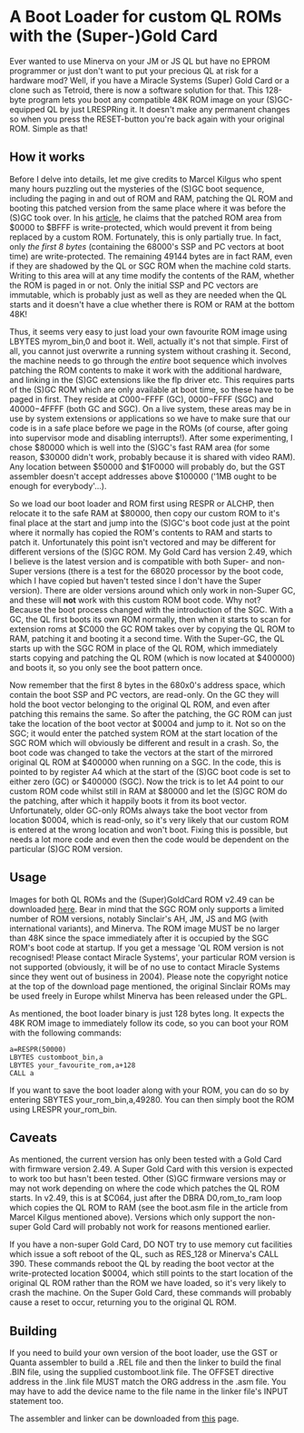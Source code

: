 A Boot Loader for custom QL ROMs with the (Super-)Gold Card
===========================================================

Ever wanted to use Minerva on your JM or JS QL but have no EPROM programmer or just don't want to put your precious QL at risk for a hardware mod? Well, if you have a Miracle Systems (Super) Gold Card or a clone such as Tetroid, there is now a software solution for that. This 128-byte program lets you boot any compatible 48K ROM image on your (S)GC-equipped QL by just LRESPRing it. It doesn't make any permanent changes so when you press the RESET-button you're back again with your original ROM. Simple as that!

How it works
------------
Before I delve into details, let me give credits to Marcel Kilgus who spent many hours puzzling out the mysteries of the (S)GC boot sequence, including the paging in and out of ROM and RAM, patching the QL ROM and booting this patched version from the same place where it was before the (S)GC took over. In his [article](https://www.kilgus.net/2018/11/14/supergoldcard-boot-sequence/), he claims that the patched ROM area from $0000 to $BFFF is write-protected, which would prevent it from being replaced by a custom ROM. Fortunately, this is only partially true. In fact, only *the first 8 bytes* (containing the 68000's SSP and PC vectors at boot time) are write-protected. The remaining 49144 bytes are in fact RAM, even if they are shadowed by the QL or SGC ROM when the machine cold starts. Writing to this area will at any time modify the contents of the RAM, whether the ROM is paged in or not. Only the initial SSP and PC vectors are immutable, which is probably just as well as they are needed when the QL starts and it doesn't have a clue whether there is ROM or RAM at the bottom 48K!

Thus, it seems very easy to just load your own favourite ROM image using LBYTES myrom_bin,0 and boot it. Well, actually it's not that simple. First of all, you cannot just overwrite a running system without crashing it. Second, the machine needs to go through the *entire* boot sequence which involves patching the ROM contents to make it work with the additional hardware, and linking in the (S)GC extensions like the flp driver etc. This requires parts of the (S)GC ROM which are only available at boot time, so these have to be paged in first. They reside at $C000-$FFFF (GC), $0000-$FFFF (SGC) and $40000-$4FFFF (both GC and SGC). On a live system, these areas may be in use by system extensions or applications so we have to make sure that our code is in a safe place before we page in the ROMs (of course, after going into supervisor mode and disabling interrupts!). After some experimenting, I chose $80000 which is well into the (S)GC's fast RAM area (for some reason, $30000 didn't work, probably because it is shared with video RAM). Any location between $50000 and $1F0000 will probably do, but the GST assembler doesn't accept addresses above $100000 ('1MB ought to be enough for everybody'...).

So we load our boot loader and ROM first using RESPR or ALCHP, then relocate it to the safe RAM at $80000, then copy our custom ROM to it's final place at the start and jump into the (S)GC's boot code just at the point where it normally has copied the ROM's contents to RAM and starts to patch it. Unfortunately this point isn't vectored and may be different for different versions of the (S)GC ROM. My Gold Card has version 2.49, which I believe is the latest version and is compatible with both Super- and non-Super versions (there is a test for the 68020 processor by the boot code, which I have copied but haven't tested since I don't have the Super version). There are older versions around which only work in non-Super GC, and these will **not** work with this custom ROM boot code. Why not? Because the boot process changed with the introduction of the SGC. With a GC, the QL first boots its own ROM normally, then when it starts to scan for extension roms at $C000 the GC ROM takes over by copying the QL ROM to RAM, patching it and booting it a second time. With the Super-GC, the QL starts up with the SGC ROM in place of the QL ROM, which immediately starts copying and patching the QL ROM (which is now located at $400000) and boots it, so you only see the boot pattern once.

Now remember that the first 8 bytes in the 680x0's address space, which contain the boot SSP and PC vectors, are read-only. On the GC they will hold the boot vector belonging to the original QL ROM, and even after patching this remains the same. So after the patching, the GC ROM can just take the location of the boot vector at $0004 and jump to it. Not so on the SGC; it would enter the patched system ROM at the start location of the SGC ROM which will obviously be different and result in a crash. So, the boot code was changed to take the vectors at the start of the mirrored original QL ROM at $400000 when running on a SGC. In the code, this is pointed to by register A4 which at the start of the (S)GC boot code is set to either zero (GC) or $400000 (SGC). Now the trick is to let A4 point to our custom ROM code whilst still in RAM at $80000 and let the (S)GC ROM do the patching, after which it happily boots it from its boot vector. Unfortunately, older GC-only ROMs always take the boot vector from location $0004, which is read-only, so it's very likely that our custom ROM is entered at the wrong location and won't boot. Fixing this is possible, but needs a lot more code and even then the code would be dependent on the particular (S)GC ROM version. 

Usage
-----
Images for both QL ROMs and the (Super)GoldCard ROM v2.49 can be downloaded [here](http://www.dilwyn.me.uk/qlrom/index.html). Bear in mind that the SGC ROM only supports a limited number of ROM versions, notably Sinclair's AH, JM, JS and MG (with international variants), and Minerva. The ROM image MUST be no larger than 48K since the space immediately after it is occupied by the SGC ROM's boot code at startup. If you get a message 'QL ROM version is not recognised! Please contact Miracle Systems', your particular ROM version is not supported (obviously, it will be of no use to contact Miracle Systems since they went out of business in 2004). Please note the copyright notice at the top of the download page mentioned, the original Sinclair ROMs may be used freely in Europe whilst Minerva has been released under the GPL.

As mentioned, the boot loader binary is just 128 bytes long. It expects the 48K ROM image to immediately follow its code, so you can boot your ROM with the following commands:

```
a=RESPR(50000)
LBYTES customboot_bin,a
LBYTES your_favourite_rom,a+128
CALL a
```
If you want to save the boot loader along with your ROM, you can do so by entering SBYTES your_rom_bin,a,49280. You can then simply boot the ROM using LRESPR your_rom_bin.

Caveats
-------
As mentioned, the current version has only been tested with a Gold Card with firmware version 2.49. A Super Gold Card with this version is expected to work too but hasn't been tested.
Other (S)GC firmware versions may or may not work depending on where the code which patches the QL ROM starts. In v2.49, this is at $C064, just after the DBRA D0,rom_to_ram loop which copies the QL ROM to RAM (see the boot.asm file in the article from Marcel Kilgus mentioned above). Versions which only support the non-super Gold Card will probably not work for reasons mentioned earlier.

If you have a non-super Gold Card, DO NOT try to use memory cut facilities which issue a soft reboot of the QL, such as RES_128 or Minerva's CALL 390. These commands reboot the QL by reading the boot vector at the write-protected location $0004, which still points to the start location of the original QL ROM rather than the ROM we have loaded, so it's very likely to crash the machine. On the Super Gold Card, these commands will probably cause a reset to occur, returning you to the original QL ROM.

Building
--------
If you need to build your own version of the boot loader, use the GST or Quanta assembler to build a .REL file and then the linker to build the final .BIN file, using the supplied customboot.link file. The OFFSET directive address in the .link file MUST match the ORG address in the .asm file. You may have to add the device name to the file name in the linker file's INPUT statement too.

The assembler and linker can be downloaded from [this](http://www.dilwyn.me.uk/asm/index.html) page.